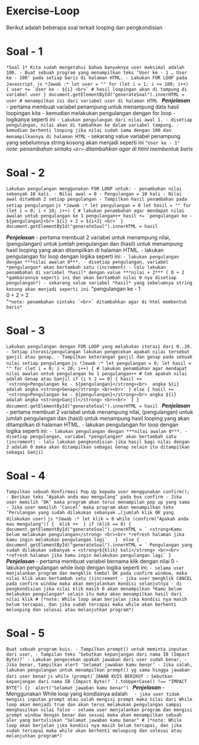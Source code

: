 # Exercise-Loop
Berikut adalah beberapa soal terkait looping dan pengkondisian

# Soal - 1
``
    *Soal 1*
    Kita sudah mengetahui bahwa banyaknya user maksimal adalah 100.
    - Buat sebuah program yang menampilkan teks ‘User ke - 1 … User ke - 100’ pada setiap baris di halaman HTML.
    - Lakukan FOR LOOP pada Javascript.
``
``js
    *Jawab :*
    let user = ""
    for (let i = 1; i <= 100; i++) {
        user += `User ke - ${i} <br>`
        # hasil loopingan akan di tampung di variabel user
    }
    document.getElementById("generateSoal").innerHTML = user
    # menampilkan isi dari variabel user di halaman HTML
``
***Penjelasan***
    - pertama membuat variabel penampung untuk menampung data hasil loopingan kita
    - kemudian melakukan pengulangan dengan for loop
    - logikanya seperti ini 
      ``
        - Lakukan pengulangan dari nilai awal 1.
        - disetiap pengulangan, nilai akan di tambahkan ke dalam variabel tampung.
        - kemudian berhenti looping jika nilai sudah sama dengan 100 dan menampilkannya di halaman HTML
      ``
    - sekarang value variabel penampung yang sebelumnya string kosong akan menjadi seperti ini 
    ``"User ke - 1"`` *note: penambahan sintaks ``<br>`` ditambahkan agar di html membentuk baris*

# Soal - 2
``
    Lakukan pengulangan menggunakan FOR LOOP untuk:
    - penambahan nilai sebanyak 10 kali.
    - Nilai awal = 0
    - Pengulangan = 10 kali
    - Nilai awal ditambah 2 setiap pengulangan
    - Tampilkan hasil penambahan pada setiap pengulangan
``
``js
    *Jawab :*
    let pengulangan = 0
    let hasil = ""
    for (let i = 0; i < 10; i++) {
        # lakukan penambahan agar mendapat nilai awalan untuk pengulangan ke 1
        pengulangan++
        hasil += `pengulangan ke - ${pengulangan}<br> ${i} + 2 = ${i+2} <br>`
    }
    document.getElementById("generateSoal").innerHTML = hasil
``


***Penjelasan***
    - pertama membuat 2 variabel untuk menampung nilai, (pengulangan) untuk jumlah pengulangan dan (hasil) untuk menampung hasil looping yang akan ditampilkan di halaman HTML.
    - lakukan pengulangan for loop dengan logika seperti ini:
    ``
        - lakukan pengulangan dengan ***nilai awalan 0***.
        - disetiap pengulangan, variabel *pengulangan* akan bertambah satu (increment)
        - lalu lakukan penambahan di variabel *hasil* dengan value ***nilai + 2*** ( 0 + 2 *gambarannya seperti ini dan akan bertambah nilai 0 nya disetiap pengulangan*)
        - sekarang value variabel *hasil* yang sebelumnya string kosong akan menjadi seperti ini 
        ``"pengulangan ke - 1 <br> 0 + 2 = 2 <br>"`` *note: penambahan sintaks `<br>` ditambahkan agar di html membentuk baris*
    ``

# Soal - 3
``
    Lakukan pengulangan dengan FOR LOOP yang melakukan iterasi dari 0..20.
    - Setiap iterasi/pengulangan lakukan pengecekan apakah nilai tersebut ganjil atau genap.
    - Tampilkan keterangan ganjil dan genap pada sebuah nilai setiap pengulangan
``
``js
    *Jawab :*
    let pengulangan = 0;
    let hasil = ""
    for (let i = 0; i < 20; i++) {
        # lakukan penambahan agar mendapat nilai awalan untuk pengulangan ke 1
        pengulangan++
        # Cek apakah nilai adalah Genap atau Ganjil
        if (i % 2 == 0) {
            hasil += `<strong>Pengulangan ke - ${pengulangan}</strong><br> 
            angka ${i} adalah angka <strong>Genap</strong> <br><br>`
        } else {
            hasil += `<strong>Pengulangan ke - ${pengulangan}</strong><br>
            angka ${i} adalah angka <strong>Ganjil</strong> <br><br>`
        }
    }
    document.getElementById("generateSoal").innerHTML = hasil
``
***Penjelasan***
    - pertama membuat 2 variabel untuk menampung nilai, (pengulangan) untuk jumlah pengulangan dan (hasil) untuk menampung hasil looping yang akan ditampilkan di halaman HTML.
    - lakukan pengulangan for loop dengan logika seperti ini:
    ``
        - lakukan pengulangan dengan ***nilai awalan 0***.
        - disetiap pengulangan, variabel *pengulangan* akan bertambah satu (increment)
        - lalu lakukan pengkondisian jika hasil bagi nilai dengan 2 adalah 0 maka akan ditampilkan sebagai Genap selain itu ditampilkan sebagai Ganjil
    ``
    
# Soal - 4
``
    Tampilkan sebuah Konfirmasi Pop Up kepada user menggunakan confirm();
    - Berikan teks ‘Apakah anda mau mengulang’ pada box confirm
    - Jika user memilih ‘OK’ maka program akan terus menampilan pop up yang sama
    - Jika user memilih ‘Cancel’ maka program akan menampilkan teks ‘Perulangan yang sudah dilakukan sebanyak …(jumlah klik OK yang dilakukan user)
``
``js
    *Jawab :*
    let klik = 0
    while (confirm("Apakah anda mau mengulang")) { 
        klik ++ 
    }
    if (klik == 0) {
        document.getElementById("generateSoal").innerHTML = `
        <strong>Kamu belum melakukan pengulangan</strong> <br><br>
        *refresh halaman jika kamu ingin melakukan pengulangan lagi`  
    } 
    else {
        document.getElementById("generateSoal").innerHTML = `
        Pengulangan yang sudah dilakukan sebanyak = <strong>${klik} kali</strong> <br><br>
        *refresh halaman jika kamu ingin melakukan pengulangan lagi`
    }
``
***Penjelasan***
    - pertama membuat variabel bernama klik dengan nilai 0
    - lakukan pengulangan while loop dengan logika seperti ini:
    ``
        - selama user menjalankan program dan mengklik tombol OK pada confirm window, maka nilai klik akan bertambah satu ()increment
        - jika user mengklik CANCEL pada confirm window maka akan menjalankan kondisi selanjutnya
        - di pengkondisian jika nilai klik masih 0 akan menampilkan *Kamu belum melakukan pengulangan* selain itu maka akan menampilkan hasil dari nilai klik
        # (*note: While loop akan berjalan jika kondisi nya masih belum tercapai, dan jika sudah tercapai maka while akan berhenti melooping dan selesai atau melanjutkan program*)
    ``

# Soal - 5
``
    Buat sebuah program kuis.
    - Tampilkan prompt() untuk meminta inputan dari user,
    - Tampilan teks ‘Sebutkan kepanjangan dari nama IB (Impact Byte)?’
    - Lakukan pengecekan apakah jawaban dari user sudah benar,
    - Jika benar, tampilkan alert ‘Selamat jawaban kamu benar’
    - Jika salah, lakukan pengulangan untuk menampilkan prompt() yg sama hingga jawaban dari user benar
``
``js
    while (prompt(`JAWAB KUIS BERIKUT :
        Sebutkan kepanjangan dari nama IB (Impact Byte)?
        `).toUpperCase() !== "IMPACT BYTE") {} 
    alert("Selamat jawaban kamu benar")
``
***Penjelasan***
    - Menggunakan While loop yang kondisinya adalah
    ``  
        - jika user tidak mengisi inputan prompt atau salah mengisi prompt maka nilai dari While loop akan menjadi true dan akan terus melakukan pengulangan sampai menghasilkan nilai false
        - selama user menjalankan program dan mengisi prompt window dengan benar dan sesuai maka akan menampilkan sebuah aler yang bertuliskan "Selamat jawaban kamu benar"
        # (*note: While loop akan berjalan jika kondisi nya masih belum tercapai, dan jika sudah tercapai maka while akan berhenti melooping dan selesai atau melanjutkan program*)
    ``
